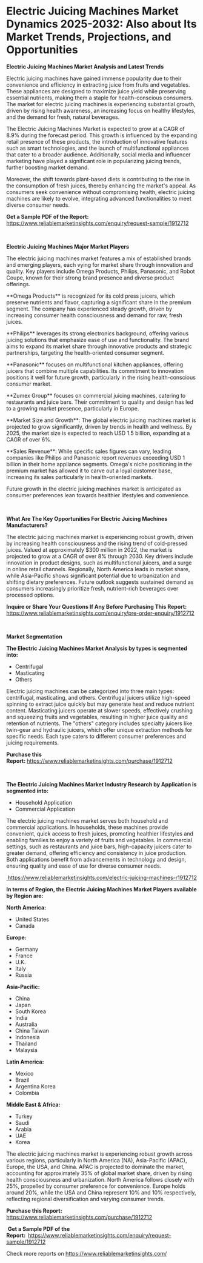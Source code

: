 <p><h1>Electric Juicing Machines Market Dynamics 2025-2032: Also about Its Market Trends, Projections, and Opportunities</h1></p><p><strong>Electric Juicing Machines Market Analysis and Latest Trends</strong></p>
<p><p>Electric juicing machines have gained immense popularity due to their convenience and efficiency in extracting juice from fruits and vegetables. These appliances are designed to maximize juice yield while preserving essential nutrients, making them a staple for health-conscious consumers. The market for electric juicing machines is experiencing substantial growth, driven by rising health awareness, an increasing focus on healthy lifestyles, and the demand for fresh, natural beverages.</p><p>The Electric Juicing Machines Market is expected to grow at a CAGR of 8.9% during the forecast period. This growth is influenced by the expanding retail presence of these products, the introduction of innovative features such as smart technologies, and the launch of multifunctional appliances that cater to a broader audience. Additionally, social media and influencer marketing have played a significant role in popularizing juicing trends, further boosting market demand. </p><p>Moreover, the shift towards plant-based diets is contributing to the rise in the consumption of fresh juices, thereby enhancing the market's appeal. As consumers seek convenience without compromising health, electric juicing machines are likely to evolve, integrating advanced functionalities to meet diverse consumer needs.</p></p>
<p><strong>Get a Sample PDF of the Report:&nbsp;</strong> <a href="https://www.reliablemarketinsights.com/enquiry/request-sample/1912712?utm_campaign=2888&utm_medium=2&utm_source=Github&utm_content=ia&utm_term=05042025&utm_id=electric-juicing-machines">https://www.reliablemarketinsights.com/enquiry/request-sample/1912712</a></p>
<p>&nbsp;</p>
<p><strong>Electric Juicing Machines Major Market Players</strong></p>
<p><p>The electric juicing machines market features a mix of established brands and emerging players, each vying for market share through innovation and quality. Key players include Omega Products, Philips, Panasonic, and Robot Coupe, known for their strong brand presence and diverse product offerings.</p><p>**Omega Products** is recognized for its cold press juicers, which preserve nutrients and flavor, capturing a significant share in the premium segment. The company has experienced steady growth, driven by increasing consumer health consciousness and demand for raw, fresh juices. </p><p>**Philips** leverages its strong electronics background, offering various juicing solutions that emphasize ease of use and functionality. The brand aims to expand its market share through innovative products and strategic partnerships, targeting the health-oriented consumer segment. </p><p>**Panasonic** focuses on multifunctional kitchen appliances, offering juicers that combine multiple capabilities. Its commitment to innovation positions it well for future growth, particularly in the rising health-conscious consumer market.</p><p>**Zumex Group** focuses on commercial juicing machines, catering to restaurants and juice bars. Their commitment to quality and design has led to a growing market presence, particularly in Europe. </p><p>**Market Size and Growth**: The global electric juicing machines market is projected to grow significantly, driven by trends in health and wellness. By 2025, the market size is expected to reach USD 1.5 billion, expanding at a CAGR of over 6%.</p><p>**Sales Revenue**: While specific sales figures can vary, leading companies like Philips and Panasonic report revenues exceeding USD 1 billion in their home appliance segments. Omega's niche positioning in the premium market has allowed it to carve out a loyal customer base, increasing its sales particularly in health-oriented markets.</p><p>Future growth in the electric juicing machines market is anticipated as consumer preferences lean towards healthier lifestyles and convenience.</p></p>
<p>&nbsp;</p>
<p><strong>What Are The Key Opportunities For Electric Juicing Machines Manufacturers?</strong></p>
<p><p>The electric juicing machines market is experiencing robust growth, driven by increasing health consciousness and the rising trend of cold-pressed juices. Valued at approximately $300 million in 2022, the market is projected to grow at a CAGR of over 8% through 2030. Key drivers include innovation in product designs, such as multifunctional juicers, and a surge in online retail channels. Regionally, North America leads in market share, while Asia-Pacific shows significant potential due to urbanization and shifting dietary preferences. Future outlook suggests sustained demand as consumers increasingly prioritize fresh, nutrient-rich beverages over processed options.</p></p>
<p><strong>Inquire or Share Your Questions If Any Before Purchasing This Report:</strong> <a href="https://www.reliablemarketinsights.com/enquiry/pre-order-enquiry/1912712?utm_campaign=2888&utm_medium=2&utm_source=Github&utm_content=ia&utm_term=05042025&utm_id=electric-juicing-machines">https://www.reliablemarketinsights.com/enquiry/pre-order-enquiry/1912712</a></p>
<p>&nbsp;</p>
<p><strong>Market Segmentation</strong></p>
<p><strong>The Electric Juicing Machines Market Analysis by types is segmented into:</strong></p>
<p><ul><li>Centrifugal</li><li>Masticating</li><li>Others</li></ul></p>
<p><p>Electric juicing machines can be categorized into three main types: centrifugal, masticating, and others. Centrifugal juicers utilize high-speed spinning to extract juice quickly but may generate heat and reduce nutrient content. Masticating juicers operate at slower speeds, effectively crushing and squeezing fruits and vegetables, resulting in higher juice quality and retention of nutrients. The "others" category includes specialty juicers like twin-gear and hydraulic juicers, which offer unique extraction methods for specific needs. Each type caters to different consumer preferences and juicing requirements.</p></p>
<p><strong>Purchase this Report:&nbsp;</strong><a href="https://www.reliablemarketinsights.com/purchase/1912712?utm_campaign=2888&utm_medium=2&utm_source=Github&utm_content=ia&utm_term=05042025&utm_id=electric-juicing-machines">https://www.reliablemarketinsights.com/purchase/1912712</a></p>
<p>&nbsp;</p>
<p><strong>The Electric Juicing Machines Market Industry Research by Application is segmented into:</strong></p>
<p><ul><li>Household Application</li><li>Commercial Application</li></ul></p>
<p><p>The electric juicing machines market serves both household and commercial applications. In households, these machines provide convenient, quick access to fresh juices, promoting healthier lifestyles and enabling families to enjoy a variety of fruits and vegetables. In commercial settings, such as restaurants and juice bars, high-capacity juicers cater to greater demand, offering efficiency and consistency in juice production. Both applications benefit from advancements in technology and design, ensuring quality and ease of use for diverse consumer needs.</p></p>
<p><a href="https://www.reliablemarketinsights.com/electric-juicing-machines-r1912712?utm_campaign=2888&utm_medium=2&utm_source=Github&utm_content=ia&utm_term=05042025&utm_id=electric-juicing-machines">&nbsp;https://www.reliablemarketinsights.com/electric-juicing-machines-r1912712</a></p>
<p><strong>In terms of Region, the Electric Juicing Machines Market Players available by Region are:</strong></p>
<p>
    <p> <strong> North America: </strong>
        <ul>
            <li>United States</li>
            <li>Canada</li>
        </ul>
        </p> 
    <p> <strong> Europe: </strong>
        <ul>
            <li>Germany</li>
            <li>France</li>
            <li>U.K.</li>
            <li>Italy</li>
            <li>Russia</li>
        </ul>
        </p> 
    <p> <strong> Asia-Pacific: </strong>
        <ul>
            <li>China</li>
            <li>Japan</li>
            <li>South Korea</li>
            <li>India</li>
            <li>Australia</li>
            <li>China Taiwan</li>
            <li>Indonesia</li>
            <li>Thailand</li>
            <li>Malaysia</li>
        </ul>
        </p> 
    <p> <strong> Latin America: </strong>
        <ul>
            <li>Mexico</li>
            <li>Brazil</li>
            <li>Argentina Korea</li>
            <li>Colombia</li>
        </ul>
        </p> 
    <p> <strong> Middle East & Africa: </strong>
        <ul>
            <li>Turkey</li>
            <li>Saudi</li>
            <li>Arabia</li>
            <li>UAE</li>
            <li>Korea</li>
        </ul>
    </p>
    </p>
<p><p>The electric juicing machines market is experiencing robust growth across various regions, particularly in North America (NA), Asia-Pacific (APAC), Europe, the USA, and China. APAC is projected to dominate the market, accounting for approximately 35% of global market share, driven by rising health consciousness and urbanization. North America follows closely with 25%, propelled by consumer preference for convenience. Europe holds around 20%, while the USA and China represent 10% and 10% respectively, reflecting regional diversification and varying consumer trends.</p></p>
<p><strong>Purchase this Report: </strong><a href="https://www.reliablemarketinsights.com/purchase/1912712?utm_campaign=2888&utm_medium=2&utm_source=Github&utm_content=ia&utm_term=05042025&utm_id=electric-juicing-machines">https://www.reliablemarketinsights.com/purchase/1912712</a></p>
<p>&nbsp;<strong>Get a Sample PDF of the Report:&nbsp;&nbsp;</strong><a href="https://www.reliablemarketinsights.com/enquiry/request-sample/1912712?utm_campaign=2888&utm_medium=2&utm_source=Github&utm_content=ia&utm_term=05042025&utm_id=electric-juicing-machines">https://www.reliablemarketinsights.com/enquiry/request-sample/1912712</a></p>
<p><strong></strong></p>
<p>Check more reports on <a href="https://www.reliablemarketinsights.com/?utm_campaign=2888&utm_medium=2&utm_source=Github&utm_content=ia&utm_term=05042025&utm_id=electric-juicing-machines">https://www.reliablemarketinsights.com/</a></p>